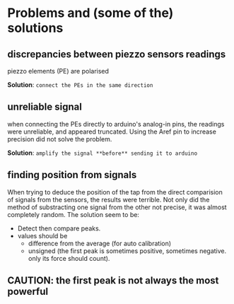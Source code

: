 # Problems and (some of the) solutions

## discrepancies between piezzo sensors readings
piezzo elements (PE) are polarised

**Solution**:	`connect the PEs in the same direction`

## unreliable signal
when connecting the PEs directly to arduino's analog-in pins, the readings were unreliable, and appeared truncated. Using the Aref pin to increase precision did not solve the problem.

**Solution**:	`amplify the signal **before** sending it to arduino`

## finding position from signals
When trying to deduce the position of the tap from the direct comparision of signals from the sensors, the results were terrible. Not only did the method of substracting one signal from the other not precise, it was almost completely random.
The solution seem to be:
- Detect then compare peaks.
- values should be
	- difference from the average (for auto calibration)
	- unsigned (the first peak is sometimes positive, sometimes negative. only its force should count).

## CAUTION: the first peak is not always the most powerful